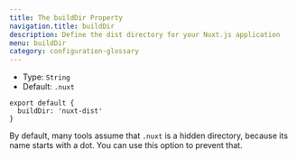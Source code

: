 ```yaml
---
title: The buildDir Property
navigation.title: buildDir
description: Define the dist directory for your Nuxt.js application
menu: buildDir
category: configuration-glossary
---
```


- Type: `String`
- Default: `.nuxt`

```js{}[nuxt.config.js]
export default {
  buildDir: 'nuxt-dist'
}
```

By default, many tools assume that `.nuxt` is a hidden directory, because its name starts with a dot. You can use this option to prevent that.
